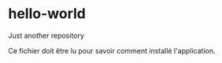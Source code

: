 # hello-world
Just another repository

Ce fichier doit être lu pour savoir comment installé l'application.

